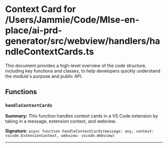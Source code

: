 # Context Card for /Users/Jammie/Code/MIse-en-place/ai-prd-generator/src/webview/handlers/handleContextCards.ts

This document provides a high-level overview of the code structure, including key functions and classes, to help developers quickly understand the module's purpose and public API.

## Functions

### `handleContextCards`

**Summary:** This function handles context cards in a VS Code extension by taking in a message, extension context, and webview.

**Signature:** `async function handleContextCards(message: any, context: vscode.ExtensionContext, webview: vscode.Webview)`

---
